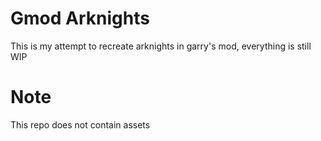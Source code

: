 # Gmod Arknights
This is my attempt to recreate arknights in garry's mod, everything is still WIP

# Note
This repo does not contain assets
